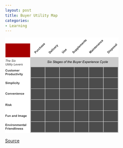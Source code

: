 ```yaml
---
layout: post
title: Buyer Utility Map
categories:
- Learning
---
```


![](/img/buyer_utility_map.png "buyer_utility_map")

[Source](http://www.zanthus.com/databank/strategy/images/buyer_utility_map.png)

